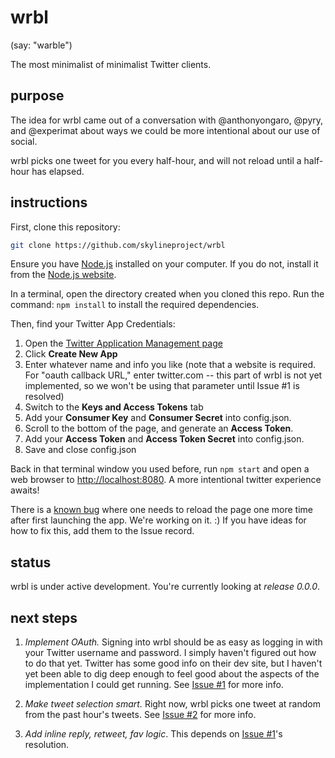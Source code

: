 # wrbl
(say: "warble")

The most minimalist of minimalist Twitter clients.

## purpose
The idea for wrbl came out of a conversation with @anthonyongaro, @pyry, and @experimat about ways we could be more intentional about our use of social.

wrbl picks one tweet for you every half-hour, and will not reload until a half-hour has elapsed.

## instructions
First, clone this repository:

```bash
git clone https://github.com/skylineproject/wrbl
```

Ensure you have [Node.js](http://nodejs.org) installed on your computer. If you do not, install it from the [Node.js website](http://nodejs.org).

In a terminal, open the directory created when you cloned this repo. Run the command: ```npm install``` to install the required dependencies.

Then, find your Twitter App Credentials:  
1. Open the [Twitter Application Management page](https://apps.twitter.com)  
2. Click **Create New App**  
3. Enter whatever name and info you like (note that a website is required. For "oauth callback URL," enter twitter.com -- this part of wrbl is not yet implemented, so we won't be using that parameter until Issue #1 is resolved)  
4. Switch to the **Keys and Access Tokens** tab  
5. Add your **Consumer Key** and **Consumer Secret** into config.json.  
6. Scroll to the bottom of the page, and generate an **Access Token**.  
7. Add your **Access Token** and **Access Token Secret** into config.json.  
8. Save and close config.json  

Back in that terminal window you used before, run ```npm start``` and open a web browser to [http://localhost:8080](http://localhost:8080). A more intentional twitter experience awaits!

There is a [known bug](https://github.com/skylineproject/wrbl/issues/4) where one needs to reload the page one more time after first launching the app. We're working on it. :) If you have ideas for how to fix this, add them to the Issue record.


## status
wrbl is under active development. You're currently looking at *release 0.0.0*.

## next steps
1. *Implement OAuth.* Signing into wrbl should be as easy as logging in with your Twitter username and password. I simply haven't figured out how to do that yet. Twitter has some good info on their dev site, but I haven't yet been able to dig deep enough to feel good about the aspects of the implementation I could get running. See [Issue #1](https://github.com/skylineproject/wrbl/issues/1) for more info.  

2. *Make tweet selection smart.* Right now, wrbl picks one tweet at random from the past hour's tweets. See [Issue #2](https://github.com/skylineproject/wrbl/issues/2) for more info.  

3. *Add inline reply, retweet, fav logic*. This depends on [Issue #1](https://github.com/skylineproject/wrbl/issues/1)'s resolution.  
